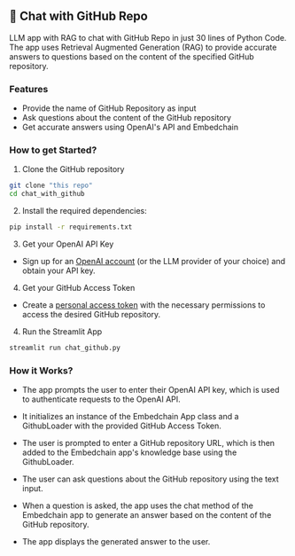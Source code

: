 ## 💬 Chat with GitHub Repo

LLM app with RAG to chat with GitHub Repo in just 30 lines of Python Code. The app uses Retrieval Augmented Generation (RAG) to provide accurate answers to questions based on the content of the specified GitHub repository.

### Features

- Provide the name of GitHub Repository as input
- Ask questions about the content of the GitHub repository
- Get accurate answers using OpenAI's API and Embedchain

### How to get Started?

1. Clone the GitHub repository

```bash
git clone "this repo"
cd chat_with_github
```
2. Install the required dependencies:

```bash
pip install -r requirements.txt
```
3. Get your OpenAI API Key

- Sign up for an [OpenAI account](https://platform.openai.com/) (or the LLM provider of your choice) and obtain your API key.

4. Get your GitHub Access Token

- Create a [personal access token](https://docs.github.com/en/enterprise-server@3.6/authentication/keeping-your-account-and-data-secure/managing-your-personal-access-tokens#creating-a-personal-access-token) with the necessary permissions to access the desired GitHub repository.

4. Run the Streamlit App
```bash
streamlit run chat_github.py
```

### How it Works?

- The app prompts the user to enter their OpenAI API key, which is used to authenticate requests to the OpenAI API.

- It initializes an instance of the Embedchain App class and a GithubLoader with the provided GitHub Access Token.

- The user is prompted to enter a GitHub repository URL, which is then added to the Embedchain app's knowledge base using the GithubLoader.

- The user can ask questions about the GitHub repository using the text input.

- When a question is asked, the app uses the chat method of the Embedchain app to generate an answer based on the content of the GitHub repository.

- The app displays the generated answer to the user.
